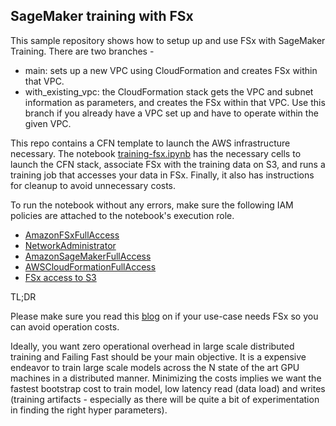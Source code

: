 ## SageMaker training with FSx

This sample repository shows how to setup up and use FSx with SageMaker Training. There are two branches - 
- main:  sets up a new VPC using CloudFormation and creates FSx within that VPC. 
- with_existing_vpc: the CloudFormation stack gets the VPC and subnet information as parameters, and creates the FSx within that VPC. Use this branch if you already have a VPC set up and have to operate within the given VPC. 

This repo contains a CFN template to launch the AWS infrastructure necessary. The notebook [training-fsx.ipynb](training-fsx.ipynb) has the necessary cells to launch the CFN stack, associate FSx with the training data on S3, and runs a training job that accesses your data in FSx. Finally, it also has instructions for cleanup to avoid unnecessary costs.

To run the notebook without any errors, make sure the following IAM policies are attached to the notebook's execution role.
- [AmazonFSxFullAccess](https://console.aws.amazon.com/iam/home#/policies/arn:aws:iam::aws:policy/AmazonFSxFullAccess)
- [NetworkAdministrator](https://console.aws.amazon.com/iam/home#/policies/arn:aws:iam::aws:policy/job-function/NetworkAdministrator)
- [AmazonSageMakerFullAccess](https://console.aws.amazon.com/iam/home#/policies/arn:aws:iam::aws:policy/AmazonSageMakerFullAccess)
- [AWSCloudFormationFullAccess](https://console.aws.amazon.com/iam/home#/policies/arn:aws:iam::aws:policy/AWSCloudFormationFullAccess)
- [FSx access to S3](https://docs.aws.amazon.com/fsx/latest/LustreGuide/setting-up.html#fsx-adding-permissions-s3)

TL;DR

Please make sure you read this [blog](https://aws.amazon.com/blogs/machine-learning/choose-the-best-data-source-for-your-amazon-sagemaker-training-job/) on if your use-case needs FSx so you can avoid operation costs.

Ideally, you want zero operational overhead in large scale distributed training and Failing Fast should be your main objective. It is a expensive endeavor to train large scale models across the N state of the art GPU machines in a distributed manner. Minimizing the costs implies we want the fastest bootstrap cost to train model, low latency read (data load) and writes (training artifacts - especially as there will be quite a bit of experimentation in finding the right hyper parameters).
